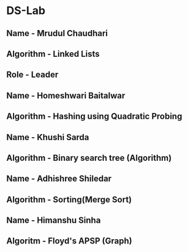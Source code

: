# DS-Lab

## Name - Mrudul Chaudhari
## Algorithm - Linked Lists
## Role - Leader

## Name - Homeshwari Baitalwar
## Algorithm - Hashing using Quadratic Probing

## Name - Khushi Sarda
## Algorithm - Binary search tree (Algorithm)

## Name - Adhishree Shiledar
## Algorithm - Sorting(Merge Sort)

## Name - Himanshu Sinha
## Algoritm - Floyd's APSP (Graph)